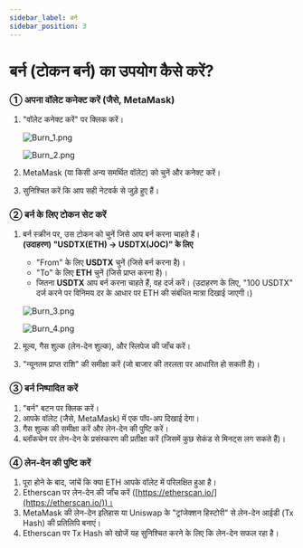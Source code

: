 ```yaml
---
sidebar_label: बर्न
sidebar_position: 3
---
```


# बर्न (टोकन बर्न) का उपयोग कैसे करें?

### **① अपना वॉलेट कनेक्ट करें (जैसे, MetaMask)**

1. "वॉलेट कनेक्ट करें" पर क्लिक करें।
    
    ![Burn_1.png](/img/docs/Burn_1.png)

    ![Burn_2.png](/img/docs/Burn_2.png)
        
2. MetaMask (या किसी अन्य समर्थित वॉलेट) को चुनें और कनेक्ट करें।
3. सुनिश्चित करें कि आप सही नेटवर्क से जुड़े हुए हैं।

### **② बर्न के लिए टोकन सेट करें**

1. बर्न स्क्रीन पर, उस टोकन को चुनें जिसे आप बर्न करना चाहते हैं।  
   **(उदाहरण) "USDTX(ETH) → USDTX(JOC)" के लिए**  
   - "From" के लिए **USDTX** चुनें (जिसे बर्न करना है)।  
   - "To" के लिए **ETH** चुनें (जिसे प्राप्त करना है)।  
   - जितना **USDTX** आप बर्न करना चाहते हैं, वह दर्ज करें। (उदाहरण के लिए, "100 USDTX" दर्ज करने पर विनिमय दर के आधार पर ETH की संबंधित मात्रा दिखाई जाएगी।)
    
    ![Burn_3.png](/img/docs/Burn_3.png)
    
    ![Burn_4.png](/img/docs/Burn_4.png)
    
2. मूल्य, गैस शुल्क (लेन-देन शुल्क), और स्लिपेज की जाँच करें।  
3. "न्यूनतम प्राप्त राशि" की समीक्षा करें (जो बाजार की तरलता पर आधारित हो सकती है)।

### **③ बर्न निष्पादित करें**

1. "बर्न" बटन पर क्लिक करें।  
2. आपके वॉलेट (जैसे, MetaMask) में एक पॉप-अप दिखाई देगा।  
3. गैस शुल्क की समीक्षा करें और लेन-देन की पुष्टि करें।  
4. ब्लॉकचेन पर लेन-देन के प्रसंस्करण की प्रतीक्षा करें (जिसमें कुछ सेकंड से मिनट्स लग सकते हैं)।

### **④ लेन-देन की पुष्टि करें**

1. पूरा होने के बाद, जांचें कि क्या ETH आपके वॉलेट में परिलक्षित हुआ है।  
2. Etherscan पर लेन-देन की जाँच करें ([https://etherscan.io/](https://etherscan.io/))।  
3. MetaMask की लेन-देन इतिहास या Uniswap के "ट्रांजेक्शन हिस्टोरी" से लेन-देन आईडी (Tx Hash) की प्रतिलिपि बनाएं।  
4. Etherscan पर Tx Hash को खोजें यह सुनिश्चित करने के लिए कि लेन-देन सफल रहा है।